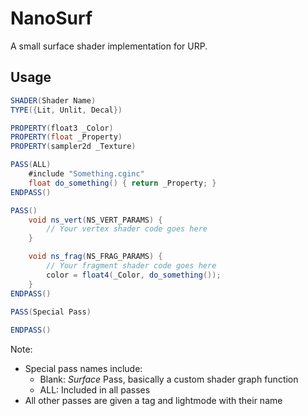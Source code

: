 # NanoSurf

A small surface shader implementation for URP.

## Usage

```cs
SHADER(Shader Name)
TYPE({Lit, Unlit, Decal})

PROPERTY(float3 _Color)
PROPERTY(float _Property)
PROPERTY(sampler2d _Texture)

PASS(ALL)
    #include "Something.cginc"
    float do_something() { return _Property; }
ENDPASS()

PASS()
    void ns_vert(NS_VERT_PARAMS) {
        // Your vertex shader code goes here
    }

    void ns_frag(NS_FRAG_PARAMS) {
        // Your fragment shader code goes here
        color = float4(_Color, do_something());
    }
ENDPASS()

PASS(Special Pass)
    
ENDPASS()
```

Note:
- Special pass names include:
    - Blank: *Surface* Pass, basically a custom shader graph function
    - ALL: Included in all passes
- All other passes are given a tag and lightmode with their name
